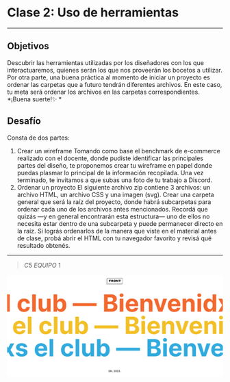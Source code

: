 # Clase 2: Uso de herramientas
----------
## Objetivos 
Descubrir las herramientas utilizadas por los diseñadores con los que interactuaremos, quienes serán los que nos proveerán los bocetos a utilizar. 
Por otra parte, una buena práctica al momento de iniciar un proyecto es ordenar las carpetas que a futuro tendrán diferentes archivos. En este caso, tu meta será ordenar los archivos en las carpetas correspondientes. 
*¡Buena suerte!✨ *


## Desafío
Consta de dos partes: 
1. Crear un wireframe
Tomando como base el benchmark de e-commerce realizado con el docente, donde pudiste identificar las principales partes del diseño, te proponemos crear tu wireframe en papel donde puedas plasmar lo principal de la información recopilada. Una vez terminado, te invitamos a que subas una foto de tu trabajo a Discord. 
2. Ordenar un proyecto
El siguiente archivo zip contiene 3 archivos: un archivo HTML, un archivo CSS y una imagen (svg). Crear una carpeta general que será la raíz del proyecto, donde habrá subcarpetas para ordenar cada uno de los archivos antes mencionados. Recordá que quizás —y en general encontrarán esta estructura— uno de ellos no necesita estar dentro de una subcarpeta y puede permanecer directo en la raíz. Si lográs ordenarlos de la manera que viste en el material antes de clase, probá abrir el HTML con tu navegador favorito y revisá qué resultado obtenés. 
----------
>$C5$ $EQUIPO$ $1$




![imagen resultado "Bienvenidxs al club"](img/class02.png)